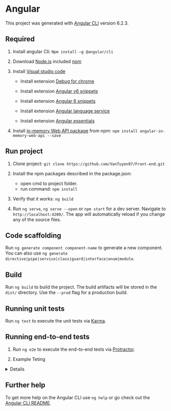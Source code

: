 # Angular

This project was generated with [Angular CLI](https://github.com/angular/angular-cli) version 6.2.3.
## Required

1. Install angular Cli: `Npm install –g @angular/cli`

2. Download [Node.js](https://nodejs.org/en/) included [npm](https://www.npmjs.com/)

3. Install [Visual studio code](https://code.visualstudio.com/)

   - Install extension [Debug for chrome](https://marketplace.visualstudio.com/items?itemName=msjsdiag.debugger-for-chrome)
   
   - Install extension [Angular v6 snippets](https://marketplace.visualstudio.com/items?itemName=johnpapa.Angular2)
   
   - Install extension [Angular 6 snippets](https://marketplace.visualstudio.com/items?itemName=Mikael.Angular-BeastCode)
   
   - Install extension [Angular language service](https://marketplace.visualstudio.com/items?itemName=Angular.ng-template)
   
   - Install extension [Angular essentials](https://marketplace.visualstudio.com/items?itemName=johnpapa.angular-essentials)
   
4. Install [in-memory Web API package](https://github.com/angular/in-memory-web-api) from npm: `npm install angular-in-memory-web-api --save`
## Run project
1. Clone project: `git clone https://github.com/VanTuyen97/Front-end.git`

2. Install the npm packages described in the package.json:
   - open cmd to project folder.
   -  run command: `npm install`

3. Verify that it works: `ng build`

4. Run `ng serve`, `ng serve --open` or `npm start` for a dev server. Navigate to `http://localhost:4200/`. The app will automatically reload if you change any of the source files.

## Code scaffolding

Run `ng generate component component-name` to generate a new component. You can also use `ng generate directive|pipe|service|class|guard|interface|enum|module`.

## Build

Run `ng build` to build the project. The build artifacts will be stored in the `dist/` directory. Use the `--prod` flag for a production build.

## Running unit tests

Run `ng test` to execute the unit tests via [Karma](https://karma-runner.github.io).

## Running end-to-end tests

1. Run `ng e2e` to execute the end-to-end tests via [Protractor](http://www.protractortest.org/).

2. Example Teting 
  <details>
  
  ```TypeScript
  import { TestBed } from '@angular/core/testing';
import { HttpClientTestingModule} from '@angular/common/http/testing';
import { OrderService } from './order.service';

describe('OrderService', () => {// block tester
  let orderService: OrderService;

  beforeEach(() => {// perpeare module test
    TestBed.configureTestingModule({
      imports: [HttpClientTestingModule], // import module use for test (this is test @angular/common/http => @angular/common/http/testing)
      providers: [OrderService] // services was used to test
    });

    orderService = TestBed.get(OrderService); // get a instance of OrderServices
  });

  it('get order by id', () => {// block contain code test
    // orderService = TestBed.get(OrderService); can use alter
    orderService.getOrder('5ba8960179b6de243211329e').subscribe(order => {
      expect(order.renterId).toEqual('i sleep'); // expect value
    });
  });

});
  ```
  
  </details>

## Further help

To get more help on the Angular CLI use `ng help` or go check out the [Angular CLI README](https://github.com/angular/angular-cli/blob/master/README.md).
